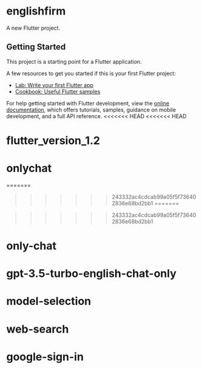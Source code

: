 # englishfirm

A new Flutter project.

## Getting Started

This project is a starting point for a Flutter application.

A few resources to get you started if this is your first Flutter project:

- [Lab: Write your first Flutter app](https://docs.flutter.dev/get-started/codelab)
- [Cookbook: Useful Flutter samples](https://docs.flutter.dev/cookbook)

For help getting started with Flutter development, view the
[online documentation](https://docs.flutter.dev/), which offers tutorials,
samples, guidance on mobile development, and a full API reference.
<<<<<<< HEAD
<<<<<<< HEAD
# flutter_version_1.2
# onlychat
=======

>>>>>>> 243332ac4cdcab99a05f5f736402836e68bd2bb1
=======

>>>>>>> 243332ac4cdcab99a05f5f736402836e68bd2bb1
# only-chat
# gpt-3.5-turbo-english-chat-only
# model-selection
# web-search
# google-sign-in
